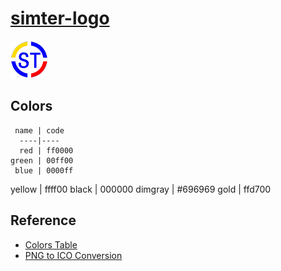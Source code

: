 # [simter-logo](https://github.com/simter/simter-logo)

![](https://raw.githubusercontent.com/simter/simter-logo/master/60x60.png)

## Colors

     name | code
      ----|----
      red | ff0000
    green | 00ff00
     blue | 0000ff
   yellow | ffff00
    black | 000000
  dimgray | #696969
     gold | ffd700

## Reference

- [Colors Table](https://www.toodoo.com/db/color.html)
- [PNG to ICO Conversion](http://convertico.com/)